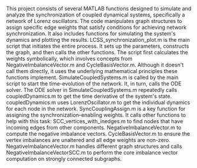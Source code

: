 This project consists of several MATLAB functions designed to simulate and analyze the synchronization of coupled dynamical systems, specifically a network of Lorenz oscillators. The code manipulates graph structures to assign specific edge weights that satisfy conditions for achieving network synchronization. It also includes functions for simulating the system's dynamics and plotting the results.
LCSS_synchronization_plot.m is the main script that initiates the entire process. It sets up the parameters, constructs the graph, and then calls the other functions. The script first calculates the weights symbolically, which involves concepts from NegativeImbalanceVector.m and CycleBasisVector.m. Although it doesn't call them directly, it uses the underlying mathematical principles these functions implement. SimulateCoupledSystems.m is called by the main script to start the time-evolution of the network. It, in turn, calls the ODE solver. The ODE solver in SimulateCoupledSystems.m repeatedly calls coupledDynamics.m to get the time derivative of the system's state. coupledDynamics.m uses LorenzOscillator.m to get the individual dynamics for each node in the network. SyncCouplingAssign.m is a key function for assigning the synchronization-enabling weights. It calls other functions to help with this task: SCC_vertices_with_inedges.m to find nodes that have incoming edges from other components. NegativeImbalanceVector.m to compute the negative imbalance vectors. CycleBasisVector.m to ensure the vertex imbalances are unaltered and all edge weights are non-zero. NegativeImbalanceVector.m handles different graph structures and calls NegativeImbalanceVectorSCC.m to perform the core imbalance vector computation on strongly connected subgraphs.
